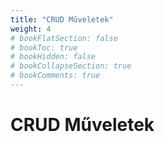 ```yaml
---
title: "CRUD Műveletek"
weight: 4
# bookFlatSection: false
# bookToc: true
# bookHidden: false
# bookCollapseSection: true
# bookComments: true
---
```


# CRUD Műveletek
